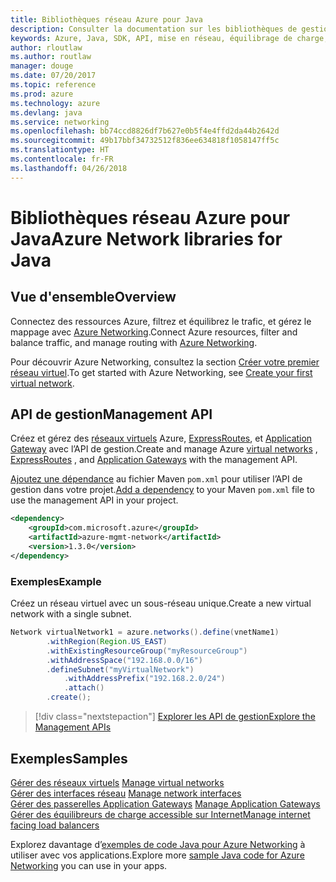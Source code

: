 ```yaml
---
title: Bibliothèques réseau Azure pour Java
description: Consulter la documentation sur les bibliothèques de gestion de réseau Java
keywords: Azure, Java, SDK, API, mise en réseau, équilibrage de charge, réseau virtuel, sous-réseau
author: rloutlaw
ms.author: routlaw
manager: douge
ms.date: 07/20/2017
ms.topic: reference
ms.prod: azure
ms.technology: azure
ms.devlang: java
ms.service: networking
ms.openlocfilehash: bb74ccd8826df7b627e0b5f4e4ffd2da44b2642d
ms.sourcegitcommit: 49b17bbf34732512f836ee634818f1058147ff5c
ms.translationtype: HT
ms.contentlocale: fr-FR
ms.lasthandoff: 04/26/2018
---
```

# <a name="azure-network-libraries-for-java"></a><span data-ttu-id="e160e-104">Bibliothèques réseau Azure pour Java</span><span class="sxs-lookup"><span data-stu-id="e160e-104">Azure Network libraries for Java</span></span>

## <a name="overview"></a><span data-ttu-id="e160e-105">Vue d'ensemble</span><span class="sxs-lookup"><span data-stu-id="e160e-105">Overview</span></span>

<span data-ttu-id="e160e-106">Connectez des ressources Azure, filtrez et équilibrez le trafic, et gérez le mappage avec [Azure Networking](/azure/networking/networking-overview).</span><span class="sxs-lookup"><span data-stu-id="e160e-106">Connect Azure resources, filter and balance traffic, and manage routing with [Azure Networking](/azure/networking/networking-overview).</span></span>

<span data-ttu-id="e160e-107">Pour découvrir Azure Networking, consultez la section [Créer votre premier réseau virtuel](/azure/virtual-network/virtual-network-get-started-vnet-subnet).</span><span class="sxs-lookup"><span data-stu-id="e160e-107">To get started with Azure Networking, see [Create your first virtual network](/azure/virtual-network/virtual-network-get-started-vnet-subnet).</span></span>

## <a name="management-api"></a><span data-ttu-id="e160e-108">API de gestion</span><span class="sxs-lookup"><span data-stu-id="e160e-108">Management API</span></span>

<span data-ttu-id="e160e-109">Créez et gérez des [réseaux virtuels](/azure/virtual-network/virtual-networks-overview) Azure, [ExpressRoutes](/azure/expressroute/), et [Application Gateway](/azure/application-gateway/) avec l’API de gestion.</span><span class="sxs-lookup"><span data-stu-id="e160e-109">Create and manage Azure [virtual networks](/azure/virtual-network/virtual-networks-overview) , [ExpressRoutes](/azure/expressroute/) , and [Application Gateways](/azure/application-gateway/) with the management API.</span></span>

<span data-ttu-id="e160e-110">[Ajoutez une dépendance](https://maven.apache.org/guides/getting-started/index.html#How_do_I_use_external_dependencies) au fichier Maven `pom.xml` pour utiliser l’API de gestion dans votre projet.</span><span class="sxs-lookup"><span data-stu-id="e160e-110">[Add a dependency](https://maven.apache.org/guides/getting-started/index.html#How_do_I_use_external_dependencies) to your Maven `pom.xml` file to use the management API in your project.</span></span>  

```XML
<dependency>
    <groupId>com.microsoft.azure</groupId>
    <artifactId>azure-mgmt-network</artifactId>
    <version>1.3.0</version>
</dependency>
```   

### <a name="example"></a><span data-ttu-id="e160e-111">Exemples</span><span class="sxs-lookup"><span data-stu-id="e160e-111">Example</span></span>

<span data-ttu-id="e160e-112">Créez un réseau virtuel avec un sous-réseau unique.</span><span class="sxs-lookup"><span data-stu-id="e160e-112">Create a new virtual network with a single subnet.</span></span>

```java
Network virtualNetwork1 = azure.networks().define(vnetName1)
        .withRegion(Region.US_EAST)
        .withExistingResourceGroup("myResourceGroup")
        .withAddressSpace("192.168.0.0/16")
        .defineSubnet("myVirtualNetwork")
            .withAddressPrefix("192.168.2.0/24")
            .attach()
        .create();
```

> [!div class="nextstepaction"]
> [<span data-ttu-id="e160e-113">Explorer les API de gestion</span><span class="sxs-lookup"><span data-stu-id="e160e-113">Explore the Management APIs</span></span>](/java/api/overview/azure/networking/management)

## <a name="samples"></a><span data-ttu-id="e160e-114">Exemples</span><span class="sxs-lookup"><span data-stu-id="e160e-114">Samples</span></span>

<span data-ttu-id="e160e-115">[Gérer des réseaux virtuels](https://github.com/Azure-Samples/network-java-manage-virtual-network) </span><span class="sxs-lookup"><span data-stu-id="e160e-115">[Manage virtual networks](https://github.com/Azure-Samples/network-java-manage-virtual-network) </span></span>  
<span data-ttu-id="e160e-116">[Gérer des interfaces réseau](https://github.com/Azure-Samples/network-java-manage-network-interface) </span><span class="sxs-lookup"><span data-stu-id="e160e-116">[Manage network interfaces](https://github.com/Azure-Samples/network-java-manage-network-interface) </span></span>  
<span data-ttu-id="e160e-117">[Gérer des passerelles Application Gateways](https://github.com/Azure-Samples/application-gateway-java-manage-simple-application-gateways) </span><span class="sxs-lookup"><span data-stu-id="e160e-117">[Manage Application Gateways](https://github.com/Azure-Samples/application-gateway-java-manage-simple-application-gateways) </span></span>  
[<span data-ttu-id="e160e-118">Gérer des équilibreurs de charge accessible sur Internet</span><span class="sxs-lookup"><span data-stu-id="e160e-118">Manage internet facing load balancers</span></span>](https://github.com/Azure-Samples/network-java-manage-internet-facing-load-balancers)   

<span data-ttu-id="e160e-119">Explorez davantage d’[exemples de code Java pour Azure Networking](https://azure.microsoft.com/resources/samples/?platform=java&term=network) à utiliser avec vos applications.</span><span class="sxs-lookup"><span data-stu-id="e160e-119">Explore more [sample Java code for Azure Networking](https://azure.microsoft.com/resources/samples/?platform=java&term=network) you can use in your apps.</span></span>

